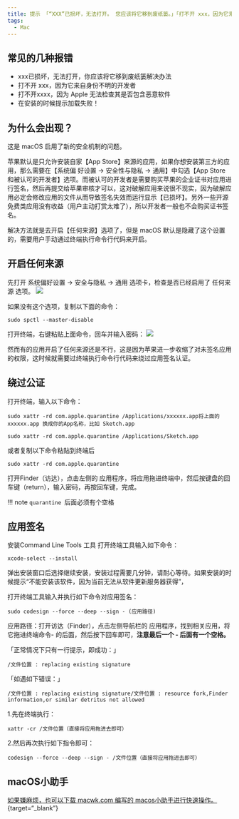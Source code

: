 ```yaml
---
title: 提示 「“XXX”已损坏，无法打开。 您应该将它移到废纸篓。」「打不开 xxx，因为它来自身份不明的开发者」解决方法
tags:
  - Mac
---
```

## 常见的几种报错

- xxx已损坏，无法打开，你应该将它移到废纸篓解决办法  
- 打不开 xxx，因为它来自身份不明的开发者  
- 打不开xxxx，因为 Apple 无法检查其是否包含恶意软件  
- 在安装的时候提示加载失败！  

## 为什么会出现？

这是 macOS 启用了新的安全机制的问题。  

苹果默认是只允许安装自家【App Store】来源的应用，如果你想安装第三方的应用，那么需要在【系统偏 好设置 -> 安全性与隐私 -> 通用】中勾选【App Store 和被认可的开发者】选项。而被认可的开发者是需要购买苹果的企业证书对应用进行签名，然后再提交给苹果审核才可以，这对破解应用来说很不现实，因为破解应用必定会修改应用的文件从而导致签名失效而运行显示【已损坏】。另外一些开源免费类应用没有收益（用户主动打赏太难了），所以开发者一般也不会购买证书签名。  

解决方法就是去开启【任何来源】选项了，但是 macOS 默认是隐藏了这个设置的，需要用户手动通过终端执行命令行代码来开启。

## 开启任何来源

先打开 系统偏好设置 -> 安全与隐私 -> 通用 选项卡，检查是否已经启用了 任何来源 选项。
![](https://onstom.oss-accelerate.aliyuncs.com/picgo/202112291828413.png)

如果没有这个选项，复制以下面的命令：
```
sudo spctl --master-disable
```
打开终端，右键粘贴上面命令，回车并输入密码： 
![](https://onstom.oss-accelerate.aliyuncs.com/picgo/202112291829815.png)

然而有的应用开启了任何来源还是不行，这是因为苹果进一步收缩了对未签名应用的权限，这时候就需要过终端执行命令行代码来绕过应用签名认证。  

## 绕过公证
打开终端，输入以下命令：
```
sudo xattr -rd com.apple.quarantine /Applications/xxxxxx.app将上面的 xxxxxx.app 换成你的App名称，比如 Sketch.app
```
```
sudo xattr -rd com.apple.quarantine /Applications/Sketch.app
```
或者复制以下命令粘贴到终端后
```
sudo xattr -rd com.apple.quarantine 
```
打开Finder（访达），点击左侧的 应用程序，将应用拖进终端中，然后按键盘的回车键（return），输入密码，再按回车键，完成。

!!! note
    `quarantine `后面必须有个空格


## 应用签名
安装Command Line Tools 工具 打开终端工具输入如下命令：
```
xcode-select --install
```
弹出安装窗口后选择继续安装，安装过程需要几分钟，请耐心等待。如果安装的时候提示“不能安装该软件，因为当前无法从软件更新服务器获得”，  

打开终端工具输入并执行如下命令对应用签名：
```
sudo codesign --force --deep --sign - (应用路径)
```
应用路径：打开访达（Finder），点击左侧导航栏的 应用程序，找到相关应用，将它拖进终端命令- 的后面，然后按下回车即可，**注意最后一个 - 后面有一个空格。**

「正常情况下只有一行提示，即成功：」
```
/文件位置 : replacing existing signature
```
「如遇如下错误：」
```
/文件位置 : replacing existing signature/文件位置 : resource fork,Finder information,or similar detritus not allowed
```

1.先在终端执行：
```
xattr -cr /文件位置（直接将应用拖进去即可）
```

2.然后再次执行如下指令即可：
```
codesign --force --deep --sign - /文件位置（直接将应用拖进去即可）
```

## macOS小助手

[如果嫌麻烦，也可以下载 macwk.com 编写的 macos小助手进行快速操作。](https://pan.quark.cn/s/f2302b6789b0){target=“_blank”}
